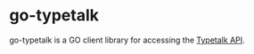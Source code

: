 # go-typetalk

go-typetalk is a GO client library for accessing the [Typetalk API](http://developer.nulab-inc.com/docs/typetalk).
